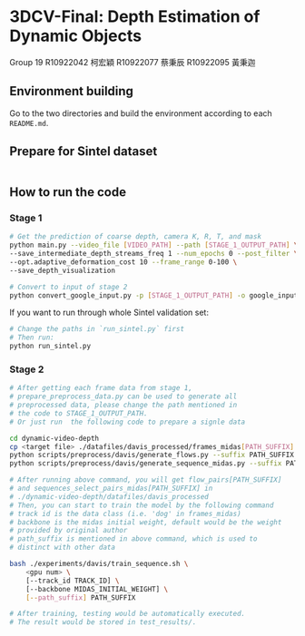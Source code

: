 # 3DCV-Final: Depth Estimation of Dynamic Objects
Group 19
R10922042 柯宏穎 R10922077 蔡秉辰 R10922095 黃秉迦

## Environment building
Go to the two directories and build the environment according to each `README.md`. 

## Prepare for Sintel dataset
```bash

```

## How to run the code
### Stage 1
```bash 
# Get the prediction of coarse depth, camera K, R, T, and mask
python main.py --video_file [VIDEO_PATH] --path [STAGE_1_OUTPUT_PATH] \
--save_intermediate_depth_streams_freq 1 --num_epochs 0 --post_filter \
--opt.adaptive_deformation_cost 10 --frame_range 0-100 \
--save_depth_visualization

# Convert to input of stage 2
python convert_google_input.py -p [STAGE_1_OUTPUT_PATH] -o google_input
```

If you want to run through whole Sintel validation set:
```bash
# Change the paths in `run_sintel.py` first
# Then run:
python run_sintel.py
```

### Stage 2
```bash
# After getting each frame data from stage 1,
# prepare_preprocess_data.py can be used to generate all
# preprocessed data, please change the path mentioned in 
# the code to STAGE_1_OUTPUT_PATH.
# Or just run  the following code to prepare a signle data

cd dynamic-video-depth
cp <target file> ./datafiles/davis_processed/frames_midas[PATH_SUFFIX]
python scripts/preprocess/davis/generate_flows.py --suffix PATH_SUFFIX
python scripts/preprocess/davis/generate_sequence_midas.py --suffix PATH_SUFFIX

# After running above command, you will get flow_pairs[PATH_SUFFIX]
# and sequences_select_pairs_midas[PATH_SUFFIX] in
# ./dynamic-video-depth/datafiles/davis_processed
# Then, you can start to train the model by the following command
# track id is the data class (i.e. 'dog' in frames_midas)
# backbone is the midas initial weight, default would be the weight
# provided by original author
# path_suffix is mentioned in above command, which is used to
# distinct with other data

bash ./experiments/davis/train_sequence.sh \
    <gpu num> \
    [--track_id TRACK_ID] \
    [--backbone MIDAS_INITIAL_WEIGHT] \
    [--path_suffix] PATH_SUFFIX

# After training, testing would be automatically executed.
# The result would be stored in test_results/.
```
